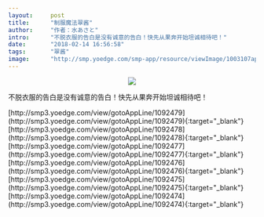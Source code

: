 ```yaml
---
layout:     post
title:      "制服魔法翠酱"
author:     "作者：水あさと"
intro:      "不脱衣服的告白是没有诚意的告白！快先从果奔开始坦诚相待吧！"
date:       "2018-02-14 16:56:58"
tags:       "翠酱"
image:      "http://smp.yoedge.com/smp-app/resource/viewImage/1003107appline.png"
---
```

<div style="text-align: center">
<p><img src="http://smp.yoedge.com/smp-app/resource/viewImage/1003107appline.png"/></p>
</div>
<p class="post-meta">
<span>不脱衣服的告白是没有诚意的告白！快先从果奔开始坦诚相待吧！</span>
</p>
[http://smp3.yoedge.com/view/gotoAppLine/1092479](http://smp3.yoedge.com/view/gotoAppLine/1092479){:target="_blank"}
[http://smp3.yoedge.com/view/gotoAppLine/1092478](http://smp3.yoedge.com/view/gotoAppLine/1092478){:target="_blank"}
[http://smp3.yoedge.com/view/gotoAppLine/1092477](http://smp3.yoedge.com/view/gotoAppLine/1092477){:target="_blank"}
[http://smp3.yoedge.com/view/gotoAppLine/1092476](http://smp3.yoedge.com/view/gotoAppLine/1092476){:target="_blank"}
[http://smp3.yoedge.com/view/gotoAppLine/1092475](http://smp3.yoedge.com/view/gotoAppLine/1092475){:target="_blank"}
[http://smp3.yoedge.com/view/gotoAppLine/1092474](http://smp3.yoedge.com/view/gotoAppLine/1092474){:target="_blank"}


